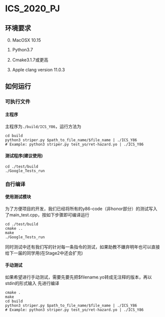 # ICS_2020_PJ

## 环境要求

0. MacOSX 10.15

1. Python3.7

2. Cmake3.1.7或更高

3. Apple clang version 11.0.3 

## 如何运行

### 可执行文件

#### 主程序
主程序为`./build/ICS_Y86`，运行方法为
```shell script
cd build
python3 striper.py $path_to_file_name/$file_name | ./ICS_Y86
# Example: python3 striper.py test_yo/ret-hazard.yo | ./ICS_Y86 
```
#### 测试程序(建议使用)
```shell script
cd ./test/build
./Google_Tests_run 
```

### 自行编译

#### 使用测试模块

为了方便项目的开发，我们已经将所有的y86-code（非honor部分）的测试写入了main_test.cpp，按如下步骤即可编译运行
```shell script
cd ./test/build
cmake ..
make 
./Google_Tests_run 
```
同时测试中还有我们写的针对每一条指令的测试，如果助教不嫌弃明年也可以直接给下一届的同学用(在Stage2中还会扩充)

#### 手动测试

如果希望进行手动测试，需要先要先把$filename.yo转成无注释的版本，再以stdin的形式输入
先进行编译
```shell script
cmake .
make
cd build
python3 striper.py $path_to_file_name/$file_name | ./ICS_Y86
# Example: python3 striper.py test_yo/ret-hazard.yo | ./ICS_Y86 
```






